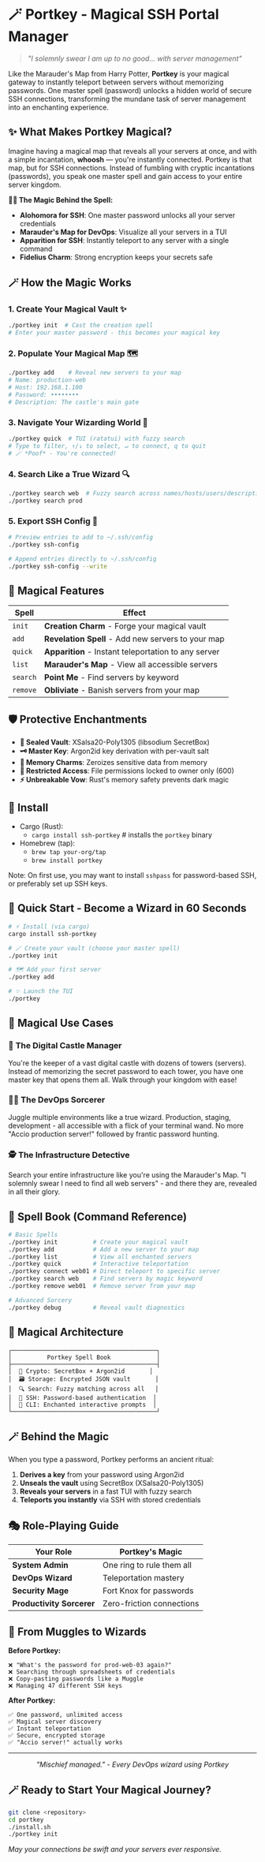 # 🪄 Portkey - Magical SSH Portal Manager

> *"I solemnly swear I am up to no good... with server management"*

Like the Marauder's Map from Harry Potter, **Portkey** is your magical gateway to instantly teleport between servers without memorizing passwords. One master spell (password) unlocks a hidden world of secure SSH connections, transforming the mundane task of server management into an enchanting experience.

## ✨ What Makes Portkey Magical?

Imagine having a magical map that reveals all your servers at once, and with a simple incantation, **whoosh** — you're instantly connected. Portkey is that map, but for SSH connections. Instead of fumbling with cryptic incantations (passwords), you speak one master spell and gain access to your entire server kingdom.

**🧙‍♂️ The Magic Behind the Spell:**
- **Alohomora for SSH**: One master password unlocks all your server credentials
- **Marauder's Map for DevOps**: Visualize all your servers in a TUI
- **Apparition for SSH**: Instantly teleport to any server with a single command
- **Fidelius Charm**: Strong encryption keeps your secrets safe

## 🪄 How the Magic Works

### 1. **Create Your Magical Vault** ✨
```bash
./portkey init  # Cast the creation spell
# Enter your master password - this becomes your magical key
```

### 2. **Populate Your Magical Map** 🗺️
```bash
./portkey add    # Reveal new servers to your map
# Name: production-web
# Host: 192.168.1.100
# Password: ••••••••
# Description: The castle's main gate
```

### 3. **Navigate Your Wizarding World** 🧭
```bash
./portkey quick  # TUI (ratatui) with fuzzy search
# Type to filter, ↑/↓ to select, ↵ to connect, q to quit
# 🪄 *Poof* - You're connected!
```

### 4. **Search Like a True Wizard** 🔍
```bash
./portkey search web  # Fuzzy search across names/hosts/users/descriptions
./portkey search prod
```

### 5. **Export SSH Config** 🧷
```bash
# Preview entries to add to ~/.ssh/config
./portkey ssh-config

# Append entries directly to ~/.ssh/config
./portkey ssh-config --write
```

## 🔮 Magical Features

| Spell | Effect |
|-------|--------|
| `init` | **Creation Charm** - Forge your magical vault |
| `add` | **Revelation Spell** - Add new servers to your map |
| `quick` | **Apparition** - Instant teleportation to any server |
| `list` | **Marauder's Map** - View all accessible servers |
| `search` | **Point Me** - Find servers by keyword |
| `remove` | **Obliviate** - Banish servers from your map |

## 🛡️ Protective Enchantments

- **🔐 Sealed Vault**: XSalsa20-Poly1305 (libsodium SecretBox)
- **🗝️ Master Key**: Argon2id key derivation with per-vault salt
- **🧹 Memory Charms**: Zeroizes sensitive data from memory
- **🚪 Restricted Access**: File permissions locked to owner only (600)
- **⚡ Unbreakable Vow**: Rust's memory safety prevents dark magic

## 🚀 Install

- Cargo (Rust):
  - `cargo install ssh-portkey`  # installs the `portkey` binary
- Homebrew (tap):
  - `brew tap your-org/tap`
  - `brew install portkey`

Note: On first use, you may want to install `sshpass` for password-based SSH, or preferably set up SSH keys.

## 🚀 Quick Start - Become a Wizard in 60 Seconds

```bash
# ⚡ Install (via cargo)
cargo install ssh-portkey

# 🪄 Create your vault (choose your master spell)
./portkey init

# 🗺️ Add your first server
./portkey add

# ✨ Launch the TUI
./portkey
```

## 🌟 Magical Use Cases

### 🏰 **The Digital Castle Manager**
You're the keeper of a vast digital castle with dozens of towers (servers). Instead of memorizing the secret password to each tower, you have one master key that opens them all. Walk through your kingdom with ease!

### 🧙‍♂️ **The DevOps Sorcerer**
Juggle multiple environments like a true wizard. Production, staging, development - all accessible with a flick of your terminal wand. No more "Accio production server!" followed by frantic password hunting.

### 🕵️ **The Infrastructure Detective**
Search your entire infrastructure like you're using the Marauder's Map. "I solemnly swear I need to find all web servers" - and there they are, revealed in all their glory.

## 📜 Spell Book (Command Reference)

```bash
# Basic Spells
./portkey init          # Create your magical vault
./portkey add           # Add a new server to your map
./portkey list          # View all enchanted servers
./portkey quick         # Interactive teleportation
./portkey connect web01 # Direct teleport to specific server
./portkey search web    # Find servers by magic keyword
./portkey remove web01  # Remove server from your map

# Advanced Sorcery
./portkey debug         # Reveal vault diagnostics
```

## 🧪 Magical Architecture

```
┌─────────────────────────────────────────┐
│          Portkey Spell Book             │
├─────────────────────────────────────────┤
│  🔐 Crypto: SecretBox + Argon2id       │
│  🗃️ Storage: Encrypted JSON vault       │
│  🔍 Search: Fuzzy matching across all   │
│  🔗 SSH: Password-based authentication  │
│  🎨 CLI: Enchanted interactive prompts  │
└─────────────────────────────────────────┘
```

## 🪄 Behind the Magic

When you type a password, Portkey performs an ancient ritual:
1. **Derives a key** from your password using Argon2id
2. **Unseals the vault** using SecretBox (XSalsa20-Poly1305)
3. **Reveals your servers** in a fast TUI with fuzzy search
4. **Teleports you instantly** via SSH with stored credentials

## 🎭 Role-Playing Guide

| Your Role | Portkey's Magic |
|-----------|-----------------|
| **System Admin** | One ring to rule them all |
| **DevOps Wizard** | Teleportation mastery |
| **Security Mage** | Fort Knox for passwords |
| **Productivity Sorcerer** | Zero-friction connections |

## 🌈 From Muggles to Wizards

**Before Portkey:**
```
❌ "What's the password for prod-web-03 again?"
❌ Searching through spreadsheets of credentials
❌ Copy-pasting passwords like a Muggle
❌ Managing 47 different SSH keys
```

**After Portkey:**
```
✅ One password, unlimited access
✅ Magical server discovery
✅ Instant teleportation
✅ Secure, encrypted storage
✅ "Accio server!" actually works
```

---

<p align="center">
  <i>"Mischief managed." - Every DevOps wizard using Portkey</i>
</p>

## 🪄 Ready to Start Your Magical Journey?

```bash
git clone <repository>
cd portkey
./install.sh
./portkey init
```

*May your connections be swift and your servers ever responsive.*
